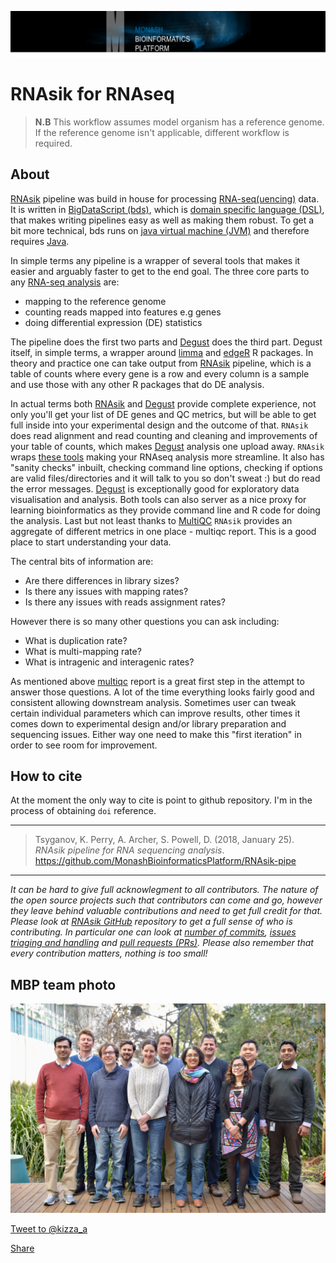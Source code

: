 
![mbp-banner](images/mbp_banner.png)

# RNAsik for RNAseq

> **N.B** This workflow assumes model organism has a reference genome. If the reference genome isn't applicable, different workflow is required.

## About

[RNAsik](https://github.com/MonashBioinformaticsPlatform/RNAsik-pipe) pipeline was build in house for processing [RNA-seq(uencing)](https://rnaseq.uoregon.edu/) data.
It is written in [BigDataScript (bds)](http://pcingola.github.io/BigDataScript/download.html), which is [domain specific language (DSL)](https://en.wikipedia.org/wiki/Domain-specific_language), that makes writing pipelines easy as well as making them robust. To get a bit more technical, bds runs on [java virtual machine (JVM)](https://en.wikipedia.org/wiki/Java_virtual_machine) and therefore requires [Java](https://www.java.com/en/).

In simple terms any pipeline is a wrapper of several tools that makes it easier and arguably faster to get to the end goal. The three core parts to any [RNA-seq analysis](https://rnaseq.uoregon.edu/) are: 

- mapping to the reference genome
- counting reads mapped into features e.g genes
- doing differential expression (DE) statistics

The pipeline does the first two parts and [Degust](http://degust.erc.monash.edu) does the third part. Degust itself, in simple terms, a wrapper around [limma](http://bioconductor.org/packages/release/bioc/html/limma.html) and [edgeR](http://bioconductor.org/packages/release/bioc/html/edgeR.html) R packages. In theory and practice one can take output from [RNAsik](https://github.com/MonashBioinformaticsPlatform/RNAsik-pipe) pipeline, which is a table of counts where every gene is a row and every column is a sample and use those with any other R packages that do DE analysis.

In actual terms both [RNAsik](https://github.com/MonashBioinformaticsPlatform/RNAsik-pipe) and [Degust](http://degust.erc.monash.edu) provide complete experience, not only you'll get your list of DE genes and QC metrics, but will be able to get full inside into your experimental design and the outcome of that. `RNAsik` does read alignment and read counting and cleaning and improvements of your table of counts, which makes [Degust](http://degust.erc.monash.edu) analysis one upload away. `RNAsik` wraps [these tools](docs.md#prerequisites) making your RNAseq analysis more streamline. It also has "sanity checks" inbuilt, checking command line options, checking if options are valid files/directories and it will talk to you so don't sweat :) but do read the error messages. [Degust](http://degust.erc.monash.edu) is exceptionally good for exploratory data visualisation and analysis. Both tools can also server as a nice proxy for learning bioinformatics as they provide command line and R code for doing the analysis. Last but not least thanks to [MultiQC](http://multiqc.info/) `RNAsik` provides an aggregate of different metrics in one place - multiqc report. This is a good place to start understanding your data.

The central bits of information are:

- Are there differences in library sizes?
- Is there any issues with mapping rates?
- Is there any issues with reads assignment rates?

However there is so many other questions you can ask including:

- What is duplication rate?
- What is multi-mapping rate?
- What is intragenic and interagenic rates?

As mentioned above [multiqc](http://multiqc.info) report is a great first step in the attempt to answer those questions. A lot of the time everything looks fairly good and consistent allowing downstream analysis. Sometimes user can tweak certain individual parameters which can improve results, other times it comes down to experimental design and/or library preparation and sequencing issues. Either way one need to make this "first iteration" in order to see room for improvement. 

## How to cite

At the moment the only way to cite is point to github repository. I'm in the process of obtaining `doi` reference.

-----

> Tsyganov, K. Perry, A. Archer, S. Powell, D. (2018, January 25). _RNAsik pipeline for RNA sequencing analysis_. https://github.com/MonashBioinformaticsPlatform/RNAsik-pipe

-----

_It can be hard to give full acknowlegment to all contributors. The nature of the open source projects such that contributors can come and go, however they leave behind valuable contributions and need to get full credit for that. Please look at [RNAsik GitHub](https://github.com/MonashBioinformaticsPlatform/RNAsik-pipe) repository to get a full sense of who is contributing. In particular one can look at [number of commits](https://github.com/MonashBioinformaticsPlatform/RNAsik-pipe/graphs/contributors), [issues triaging and handling](https://github.com/MonashBioinformaticsPlatform/RNAsik-pipe/issues) and [pull requests (PRs)](https://github.com/MonashBioinformaticsPlatform/RNAsik-pipe/pulls). Please also remember that every contribution matters, nothing is too small!_

## MBP team photo

![team_photo_2017](images/team_photo_2017.jpg)

<p><a href="https://twitter.com/intent/tweet?screen_name=kizza_a" class="twitter-mention-button" data-size="large" data-show-count="false">Tweet to @kizza_a</a><script async src="//platform.twitter.com/widgets.js" charset="utf-8"></script> </p>

<p class="twitter-btn">
<a class="twitter-share-button"
  href="https://twitter.com/intent/tweet?text=Hey%20I%27m%20using%20this%20fully%20sick%20RNAseq%20pipeline%20It%27s%20sik%20easy%20http%3A%2F%2Fgithub%2Ecom%2Fmonashbioinformaticsplatform%2FRNAsik%2Dpipe%20by%20%40kizza%5Fa%20from%20%40MonashBioinfo" data-size="large">
Share</a>
</p>
